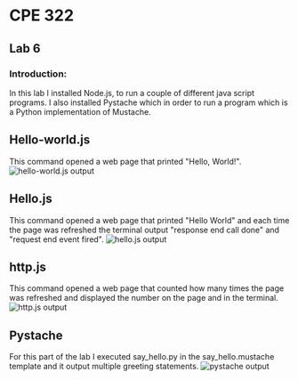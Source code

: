 # CPE 322
## Lab 6
### Introduction:
In this lab I installed Node.js, to run a couple of different java script programs. I also installed Pystache which in order to run a program which is a Python implementation of Mustache.
## Hello-world.js
This command opened a web page that printed "Hello, World!".
![hello-world.js output]()
## Hello.js
This command opened a web page that printed "Hello World" and each time the page was refreshed the terminal output "response end call done" and "request end event fired".
![hello.js output]()
## http.js
This command opened a web page that counted how many times the page was refreshed and displayed the number on the page and in the terminal.
![http.js output]()
## Pystache
For this part of the lab I executed say_hello.py in the say_hello.mustache template and it output multiple greeting statements.
![pystache output]()

